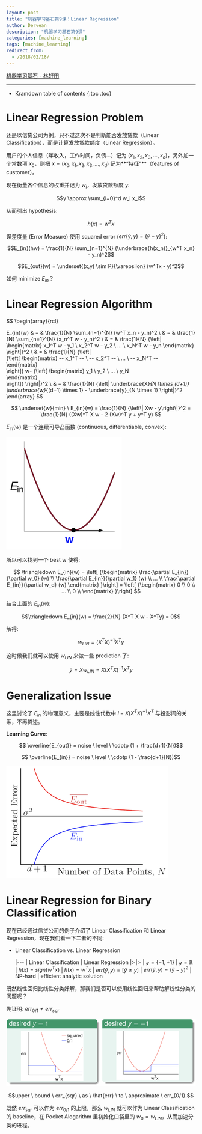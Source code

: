```yaml
---
layout: post
title: "机器学习基石第9课：Linear Regression"
author: Dervean
description: "机器学习基石第9课"
categories: [machine_learning]
tags: [machine_learning]
redirect_from:
  - /2018/02/18/
---
```


[机器学习基石 - 林轩田](https://www.csie.ntu.edu.tw/~htlin/course/mlfound17fall/)

---

* Kramdown table of contents
{:toc .toc}

# Linear Regression Problem

还是以信贷公司为例，只不过这次不是判断能否发放贷款（Linear Classification），而是计算发放贷款额度（Linear Regression）。

用户的个人信息（年收入，工作时间，负债...）记为 $(x_1,x_2,x_3,...,x_d)$，另外加一个常数项 $x_0$，则把 $x = (x_0,x_1,x_2,x_3,...,x_d)$ 记为**“特征“**（features of customer）。

现在衡量各个信息的权重并记为 $w_i$，发放贷款额度 y:

$$y \approx \sum_{i=0}^d w_i x_i$$

从而引出 hypothesis:

$$ h(x) = w^T x $$

误差度量 (Error Measure) 使用 squared error ($err(\hat{y} , y) = (\hat{y} - y)^2$):

$$E_{in}(hw) = \frac{1}{N} \sum_{n=1}^{N} (\underbrace{h(x_n)}_{w^T x_n} - y_n)^2$$

$$E_{out}(w) = \underset{(x,y) \sim P}{\varepsilon} (w^Tx - y)^2$$

如何 minimize $E_{in}$？

# Linear Regression Algorithm

$$
\begin{array}{rcl}

E_{in}(w) & = & \frac{1}{N} \sum_{n=1}^{N} (w^T x_n - y_n)^2  			\\
          & = & \frac{1}{N} \sum_{n=1}^{N} (x_n^T w - y_n)^2			\\
          & = & \frac{1}{N} {\left\|   
							\begin{matrix} 
							x_1^T w - y_1 \\ 
							x_2^T w - y_2 \\ 
							... 		  \\ 
							x_N^T w - y_n 
							\end{matrix}   
							\right\|}^2						\\
		  & = & \frac{1}{N} {\left\|   
		  					{\left[
							\begin{matrix} 
							-- x_1^T -- \\ 
							-- x_2^T -- \\ 
							... 		\\ 
							-- x_N^T --  
							\end{matrix}   
							\right]}
							w-
							{\left[
							\begin{matrix} 
							y_1 \\ 
							y_2 \\ 
							... \\ 
							y_N  
							\end{matrix}   
							\right]}
							\right\|}^2						\\
		  & = & \frac{1}{N} {\left\| \underbrace{X}_{N \times (d+1)} \underbrace{w}_{(d+1) \times 1} - \underbrace{y}_{N \times 1} \right\|}^2					
\end{array}
$$

$$
\underset{w}{min} \ E_{in}(w) 	= \frac{1}{N} {\left\| Xw - y\right\|}^2 
								= \frac{1}{N} ((Xw)^T X w - 2 (Xw)^T y + y^T y)
$$

$E_{in}(w)$ 是一个连续可导凸函数 (continuous, differentiable, convex):

![linear-regression-1](/images/machine-learning-foundations/linear-regression-1.png "continuous, differentiable, convex")

所以可以找到一个 best w 使得:

$$
\triangledown E_{in}(w) = 	\left[ 
								{\begin{matrix} 
									\frac{\partial E_{in}}{\partial w_0} (w) \\ 
									\frac{\partial E_{in}}{\partial w_1} (w) \\ 
									... 		\\ 
									\frac{\partial E_{in}}{\partial w_d} (w)   
								\end{matrix}
							}\right]
						=	\left[ 
								{\begin{matrix} 
									0 \\ 
									0 \\ 
									... 		\\ 
									0 \\   
								\end{matrix}
							}\right]
$$

结合上面的 $E_{in}(w)$:

$$\triangledown E_{in}(w) = \frac{2}{N} (X^T X w - X^Ty) = 0$$

解得:

$$w_{LIN} = (X^T X)^{-1} X^T y$$

这时候我们就可以使用 $w_{LIN}$ 来做一些 prediction 了:

$$\hat{y} = X w_{LIN} = X (X^T X)^{-1} X^T y$$

# Generalization Issue

这里讨论了 $E_{in}$ 的物理意义，主要是线性代数中 $I - X (X^T X)^{-1} X^T$ 与投影间的关系，不再赘述。

**Learning Curve**:

$$ \overline{E_{out}} = noise \ level \ \cdotp (1 + \frac{d+1}{N})$$

$$ \overline{E_{in}} = noise \ level \ \cdotp (1 - \frac{d+1}{N})$$

![linear-regression-2](/images/machine-learning-foundations/linear-regression-2.png "Learning Curve")

# Linear Regression for Binary Classification

现在已经通过信贷公司的例子介绍了 Linear Classification 和 Linear Regression，现在我们看一下二者的不同:

* Linear Classification vs. Linear Regression

	|---
	| Linear Classification | Linear Regression
	|:-|:-
	| $\mathcal{y} = \{-1,+1 \}$ | $\mathcal{y} = \mathbb{R}$
	| $h(x) = sign(w^T x)$ | $h(x) = w^T x$
	| $err(\hat{y},y) = \left[ \hat{y} \neq y \right]$ | $err(\hat{y},y) = (\hat{y} - y)^2$
	| NP-hard | efficient analytic solution

既然线性回归比线性分类好解，那我们是否可以使用线性回归来帮助解线性分类的问题呢？

先证明: $err_{0/1} \neq err_{sqr}$

![linear-regression-3](/images/machine-learning-foundations/linear-regression-3.png "Linear Classification vs. Linear Regression")

$$upper \ bound \ err_{sqr} \ as \ \hat{err} \ to \ approximate \ err_{0/1}.$$

既然 $err_{sqr}$ 可以作为 $err_{0/1}$ 的上限，那么 $w_{L
IN}$ 就可以作为 Linear Classification 的 baseline，在 Pocket Alogarithm 里初始化口袋里的 $w_0 = w_{LIN}$，从而加速分类的进程。


























